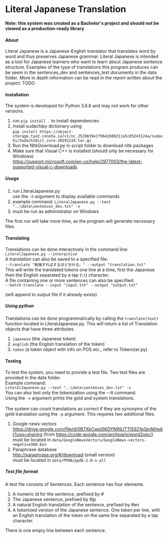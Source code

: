 # Literal Japanese Translation
**Note: this system was created as a Bachelor's project and should not be viewed as a production-ready library**
#### About
Literal Japanese is a Japanese-English translator that translates word by word and thus preserves Japanese grammar. 
Literal Japanese is intended as a tool for Japanese learners who want to learn about Japanese sentence structure.
Examples of the type of translations this program produces can be seem in the sentences_dev and sentences_test documents in the data folder. 
More in depth information can be read in the report written about the project: TODO
#### Installation
The system is developed for Python 3.6.8 and may not work for other versions.
1. run ``pip install .`` to install dependencies
2. install sudachipy dictionary using\
`pip install https://object-storage.tyo2.conoha.io/v1/nc_2520839e1f9641b08211a5c85243124a/sudachi/SudachiDict_core-20191224.tar.gz`
3. Run the NltkDownload.py in script folder to download nltk packages
4. Make sure that Visual C++ is installed (should only be necessary for Windows)\
   https://support.microsoft.com/en-us/help/2977003/the-latest-supported-visual-c-downloads
##### Usage
1. run LiteralJapanese.py\
use the `-h` argument to display available commands
2. example command: ``LiteralJapanese.py --test "..\data\sentences_dev.txt" -v``
3. must be run as administrator on Windows

The first run will take more time, as the program will generate necessary files. 

#### Translating
Translations can be done interactively in the command line:\
`LiteralJapanese.py --interactive`\
A translation can also be saved to a specified file:\
`--translate "勉強すればするほど分かる。" --output "translation.txt"`\
This will write the translated tokens one line at a time, first the Japanese then the English separated by a tap (`\t`) character.\
A file containing one or more sentences can also be specified:\
`--batch-translate --input "input.txt" --output "output.txt"`

(will append to output file if it already exists)

##### Using python
Translations can be done programmatically by calling the `translate(text)` function located in LiteralJapanese.py.
This will return a list of Translation objects that have three attributes.
1. ``japanese`` (the Japanese token)
2. ``english`` (the English translation of the token)
3. ``token`` (a token object with info on POS etc., refer to Tokenizer.py)

#### Testing
To test the system, you need to provide a test file. Two test files are provided in the data folder.\
Example command:\
`LiteralJapanese.py --test "..\data\sentences_dev.txt" -v` \
You can also test only the tokenization using the --tt command.\
Using the ``-v`` argument prints the gold and system translations.\
\
The system can count translations as correct if they are synonyms of the gold translation using the ``-p`` argument. 
This requires two additional files.
1. Google news vectors  
https://drive.google.com/file/d/0B7XkCwpI5KDYNlNUTTlSS21pQmM/edit?usp=sharing 
(from https://code.google.com/archive/p/word2vec/)  
must be located in ``data/GoogleNewsVectors/GoogleNews-vectors-negative300.bin``
2. Paraphrase database \
http://paraphrase.org/#/download (small version) \
must be located in `data/PPDB/ppdb-2.0-s-all`

##### Test file format
A test file consists of Sentences. Each sentence has four elements.
1. A numeric id for the sentence, prefixed by # 
2. The Japanese sentence, prefixed by #jp
3. A natural English translation of the sentence, prefixed by #en 
4. A tokenized version of the Japanese sentence. One token per line, 
with an English translation of the token on the same line separated by a tap character.

There is one empty line between each sentence.

